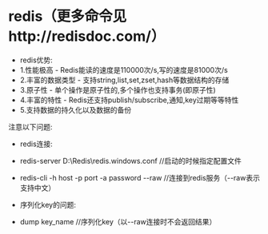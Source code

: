 # redis（更多命令见http://redisdoc.com/）

 *  redis优势:
 *  1.性能极高 - Redis能读的速度是110000次/s,写的速度是81000次/s
 *  2.丰富的数据类型 - 支持string,list,set,zset,hash等数据结构的存储
 *  3.原子性 - 单个操作是原子性的,多个操作也支持事务(即原子性)
 *  4.丰富的特性 - Redis还支持publish/subscribe,通知,key过期等等特性
 *  5.支持数据的持久化以及数据的备份
 
 
 
 注意以下问题:

 *  redis连接:
 *	redis-server D:\Redis\redis.windows.conf  //启动的时候指定配置文件
 * 	redis-cli -h host -p port -a password --raw	//连接到redis服务（--raw表示支持中文）

 *	序列化key的问题:
 *	dump key_name  //序列化key（以--raw连接时不会返回结果）

 
 
 
 
 
 
 
 
 
 
 
 
 
 
 
 
 
 
 
 
 
 


